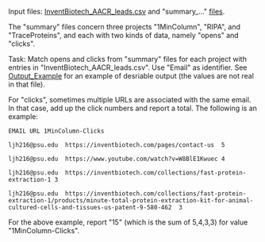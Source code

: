 Input files: [InventBiotech_AACR_leads.csv](https://github.com/deoxy-llc/Karthick/blob/master/campaign-data/InventBiotech_AACR_leads.csv) and "summary_..." [files](https://github.com/deoxy-llc/Karthick/tree/master/campaign-data).

The "summary" files concern three projects "1MinColumn", "RIPA", and "TraceProteins", and each with two kinds of data, namely "opens" and "clicks". 

Task: Match opens and clicks from "summary" files for each project with entries in "InventBiotech_AACR_leads.csv". Use "Email" as identifier. See [Output_Example](https://github.com/deoxy-llc/Karthick/blob/master/campaign-data/Output_Example.csv) for an example of desriable output (the values are not real in that file).

For "clicks", sometimes multiple URLs are associated with the same email. In that case, add up the click numbers and report a total. The following is an example:

    EMAIL URL 1MinColumn-Clicks

    ljh216@psu.edu	https://inventbiotech.com/pages/contact-us	5

    ljh216@psu.edu	https://www.youtube.com/watch?v=W8BlE1Kwuec	4

    ljh216@psu.edu	https://inventbiotech.com/collections/fast-protein-extraction-1	3

    ljh216@psu.edu	https://inventbiotech.com/collections/fast-protein-extraction-1/products/minute-total-protein-extraction-kit-for-animal-cultured-cells-and-tissues-us-patent-9-580-462	3

For the above example, report "15" (which is the sum of 5,4,3,3) for value "1MinColumn-Clicks".
